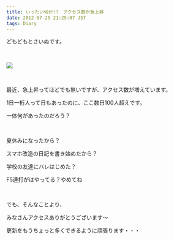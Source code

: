 ```yaml
---
title: いったい何が!?　アクセス数が急上昇
date: 2012-07-25 21:25:07 JST
tags: Diary
---
```

<p>どもどもとさいぬです。</p>
<p>&nbsp;</p>
<img src="https://lh4.googleusercontent.com/-kD0nVnsk5vE/UA_j9opuv6I/AAAAAAAAAsA/Rb3cdVAwG3o/s640/count.png" />
<p>&nbsp;</p>
<p>最近、急上昇ってほどでも無いですが、アクセス数が増えています。</p>
<p>1日一桁人って日もあったのに、ここ数日100人超えです。</p>
<p>一体何があったのだろう？</p>
<p>&nbsp;</p>
<p>夏休みになったから？</p>
<p>スマホ改造の日記を書き始めたから？</p>
<p>学校の友達にバレはじめた？</p>
<p>F5連打がはやってる？やめてね</p>
<p>&nbsp;</p>
<p>でも、そんなことより、</p>
<p>みなさんアクセスありがとうございます～</p>
<p>更新をもうちょっと多くできるように頑張ります・・・</p>
